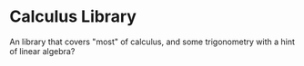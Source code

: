 # Calculus Library
An library that covers "most" of calculus, and some trigonometry with a hint of linear algebra?
